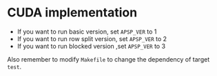 # CUDA implementation

- If you want to run basic version, set `APSP_VER` to 1
- If you want to run row split version, set `APSP_VER` to 2
- If you want to run blocked version ,set `APSP_VER` to 3

Also remember to modify `Makefile` to change the dependency of target `test`.
